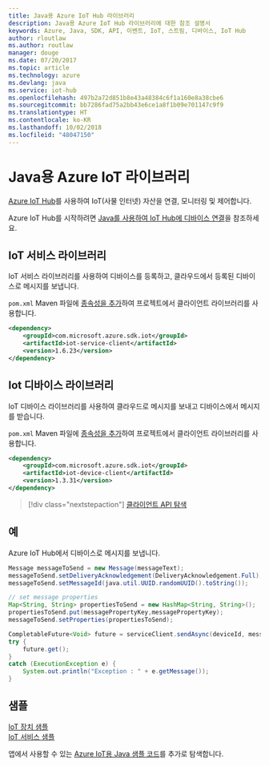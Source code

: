 ```yaml
---
title: Java용 Azure IoT Hub 라이브러리
description: Java용 Azure IoT Hub 라이브러리에 대한 참조 설명서
keywords: Azure, Java, SDK, API, 이벤트, IoT, 스트림, 디바이스, IoT Hub
author: rloutlaw
ms.author: routlaw
manager: douge
ms.date: 07/20/2017
ms.topic: article
ms.technology: azure
ms.devlang: java
ms.service: iot-hub
ms.openlocfilehash: 497b2a72d851b8e43a48384c6f1a160e8a38cbe6
ms.sourcegitcommit: bb7286fad75a2bb43e6ce1a8f1b09e701147c9f9
ms.translationtype: HT
ms.contentlocale: ko-KR
ms.lasthandoff: 10/02/2018
ms.locfileid: "48047150"
---
```

# <a name="azure-iot-libraries-for-java"></a>Java용 Azure IoT 라이브러리

[Azure IoT Hub](https://docs.microsoft.com/azure/iot-hub/iot-hub-what-is-iot-hub)를 사용하여 IoT(사물 인터넷) 자산을 연결, 모니터링 및 제어합니다.

Azure IoT Hub를 시작하려면 [Java를 사용하여 IoT Hub에 디바이스 연결](/azure/iot-hub/iot-hub-java-java-getstarted)을 참조하세요.

## <a name="iot-service-library"></a>IoT 서비스 라이브러리

IoT 서비스 라이브러리를 사용하여 디바이스를 등록하고, 클라우드에서 등록된 디바이스로 메시지를 보냅니다.

`pom.xml` Maven 파일에 [종속성을 추가](https://maven.apache.org/guides/getting-started/index.html#How_do_I_use_external_dependencies)하여 프로젝트에서 클라이언트 라이브러리를 사용합니다.  

```XML
<dependency>
    <groupId>com.microsoft.azure.sdk.iot</groupId>
    <artifactId>iot-service-client</artifactId>
    <version>1.6.23</version>
</dependency>
```   

## <a name="iot-device-library"></a>Iot 디바이스 라이브러리

IoT 디바이스 라이브러리를 사용하여 클라우드로 메시지를 보내고 디바이스에서 메시지를 받습니다.

`pom.xml` Maven 파일에 [종속성을 추가](https://maven.apache.org/guides/getting-started/index.html#How_do_I_use_external_dependencies)하여 프로젝트에서 클라이언트 라이브러리를 사용합니다.  

```XML
<dependency>
    <groupId>com.microsoft.azure.sdk.iot</groupId>
    <artifactId>iot-device-client</artifactId>
    <version>1.3.31</version>
</dependency>
```

> [!div class="nextstepaction"]
> [클라이언트 API 탐색](/java/api/overview/azure/iot/client)   

## <a name="example"></a>예

Azure IoT Hub에서 디바이스로 메시지를 보냅니다.

```java
Message messageToSend = new Message(messageText);
messageToSend.setDeliveryAcknowledgement(DeliveryAcknowledgement.Full);
messageToSend.setMessageId(java.util.UUID.randomUUID().toString());

// set message properties
Map<String, String> propertiesToSend = new HashMap<String, String>();
propertiesToSend.put(messagePropertyKey,messagePropertyKey);
messageToSend.setProperties(propertiesToSend);

CompletableFuture<Void> future = serviceClient.sendAsync(deviceId, messageToSend);
try {
    future.get();
}
catch (ExecutionException e) {
    System.out.println("Exception : " + e.getMessage());
}
```


## <a name="samples"></a>샘플

[IoT 장치 샘플](https://github.com/Azure/azure-iot-sdk-java/tree/master/device/iot-device-samples)     
[IoT 서비스 샘플](https://github.com/Azure/azure-iot-sdk-java/tree/master/service/iot-service-samples)

앱에서 사용할 수 있는 [Azure IoT용 Java 샘플 코드](https://azure.microsoft.com/resources/samples/?platform=java&term=iot)를 추가로 탐색합니다.
